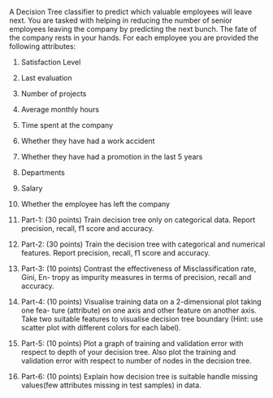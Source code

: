 A Decision Tree classifier to predict which valuable employees will
leave next. You are tasked with helping in reducing the number of senior employees
leaving the company by predicting the next bunch. The fate of the company rests
in your hands.
For each employee you are provided the following attributes:
1. Satisfaction Level
2. Last evaluation
3. Number of projects
4. Average monthly hours
5. Time spent at the company
6. Whether they have had a work accident
7. Whether they have had a promotion in the last 5 years
8. Departments
9. Salary
10. Whether the employee has left the company

1. Part-1: (30 points) Train decision tree only on categorical data. Report precision,
    recall, f1 score and accuracy.
2. Part-2: (30 points) Train the decision tree with categorical and numerical features.
    Report precision, recall, f1 score and accuracy.
3. Part-3: (10 points) Contrast the effectiveness of Misclassification rate, Gini, En-
    tropy as impurity measures in terms of precision, recall and accuracy.
4. Part-4: (10 points) Visualise training data on a 2-dimensional plot taking one fea-
    ture (attribute) on one axis and other feature on another axis. Take two suitable
    features to visualise decision tree boundary (Hint: use scatter plot with different
    colors for each label).
5. Part-5: (10 points) Plot a graph of training and validation error with respect to
    depth of your decision tree. Also plot the training and validation error with respect
    to number of nodes in the decision tree.
6. Part-6: (10 points) Explain how decision tree is suitable handle missing values(few
    attributes missing in test samples) in data.


